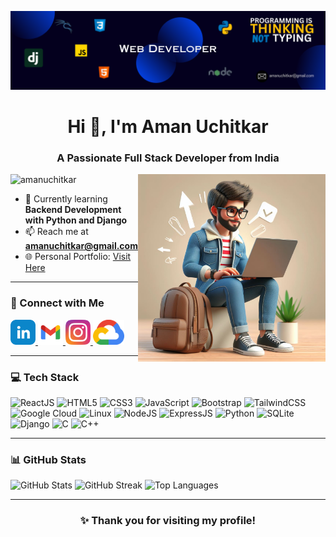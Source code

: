 ![MasterHead](./baner.png)

<h1 align="center">Hi 👋, I'm Aman Uchitkar</h1>
<h3 align="center">A Passionate Full Stack Developer from India</h3>

<img align="right" src="./avtar.jpeg" alt="Coding" width="300">

<p align="left">
  <img src="https://komarev.com/ghpvc/?username=amanuchitkar&label=Profile%20views&color=0e75b6&style=flat" alt="amanuchitkar" />
</p>

- 🌱 Currently learning **Backend Development with Python and Django**  
- 📫 Reach me at **amanuchitkar@gmail.com**  
- 🌐 Personal Portfolio: [Visit Here](https://amanuchitkar05.pythonanywhere.com/)  

---

<h3 align="left">🔗 Connect with Me</h3>
<p align="left">
  <a href="https://www.linkedin.com/in/aman-uchitkar-44757020a/" target="_blank">
    <img src="./linkedin.png" alt="LinkedIn" height="40" width="40" />
  </a>
  <a href="mailto:amanuchitkar@gmail.com" target="_blank">
    <img src="./gmail.png" alt="Gmail" height="40" width="40" />
  </a>
  <a href="https://www.instagram.com/aman_uchitkar02/" target="_blank">
    <img src="./instagram.png" alt="Instagram" height="40" width="40" />
  </a>
  <a href="https://www.cloudskillsboost.google/public_profiles/7308881d-94e0-4843-ae8a-40753fe95f60" target="_blank">
    <img src="./google-cloud.png" alt="Google Cloud" height="40" width="50" />
  </a>
</p>

---

<h3 align="left">💻 Tech Stack</h3>
<p>
  <img src="https://img.shields.io/badge/reactJs-%238511FA.svg?style=for-the-badge&logo=React&logoColor=white" alt="ReactJS" />
  <img src="https://img.shields.io/badge/html5-%23E34F26.svg?style=for-the-badge&logo=html5&logoColor=white" alt="HTML5" />
  <img src="https://img.shields.io/badge/css3-%231572B6.svg?style=for-the-badge&logo=css3&logoColor=white" alt="CSS3" />
  <img src="https://img.shields.io/badge/javascript-%23323330.svg?style=for-the-badge&logo=javascript&logoColor=%23F7DF1E" alt="JavaScript" />
  <img src="https://img.shields.io/badge/bootstrap-%238511FA.svg?style=for-the-badge&logo=bootstrap&logoColor=white" alt="Bootstrap" />
  <img src="https://img.shields.io/badge/tailwindcss-%2338B2AC.svg?style=for-the-badge&logo=tailwind-css&logoColor=white" alt="TailwindCSS" />
  <img src="https://img.shields.io/badge/GoogleCloud-%23000000.svg?style=for-the-badge&logo=GoogleCloud&logoColor=blue" alt="Google Cloud" />
  <img src="https://img.shields.io/badge/Kali-Linux-%2300599C.svg?style=for-the-badge&logo=kalilinux&logoColor=white" alt="Linux" />
  <img src="https://img.shields.io/badge/Node.js-%2320232a.svg?style=for-the-badge&logo=node.js" alt="NodeJS" />
  <img src="https://img.shields.io/badge/ExpressJs-%2320232a.svg?style=for-the-badge&logo=express" alt="ExpressJS" />
  <img src="https://img.shields.io/badge/python-3670A0?style=for-the-badge&logo=python&logoColor=ffdd54" alt="Python" />
  <img src="https://img.shields.io/badge/SQLite-%23000000.svg?style=for-the-badge&logo=sqlite&logoColor=#00C7B7" alt="SQLite" />
  <img src="https://img.shields.io/badge/Django-%23054000.svg?style=for-the-badge&logo=django&logoColor=white" alt="Django" />
  <img src="https://img.shields.io/badge/c-%2300599C.svg?style=for-the-badge&logo=c&logoColor=white" alt="C" />
  <img src="https://img.shields.io/badge/c++-%2300599C.svg?style=for-the-badge&logo=c%2B%2B&logoColor=white" alt="C++" />
</p>

---

<h3 align="left">📊 GitHub Stats</h3>
<p>
  <img src="https://github-readme-stats.vercel.app/api?username=amanuchitkar&theme=dracula&show_icons=true&hide_border=true&count_private=true" alt="GitHub Stats" />
  <img src="https://github-readme-streak-stats.herokuapp.com/?user=amanuchitkar&theme=dracula&hide_border=true" alt="GitHub Streak" />
  <img src="https://github-readme-stats.vercel.app/api/top-langs/?username=amanuchitkar&theme=dracula&show_icons=true&hide_border=true&layout=compact" alt="Top Languages" />
</p>

---

<h3 align="center">✨ Thank you for visiting my profile!</h3>
